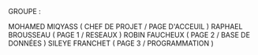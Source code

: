 GROUPE : 

MOHAMED MIQYASS ( CHEF DE PROJET / PAGE D'ACCEUIL )
RAPHAEL BROUSSEAU ( PAGE 1 / RESEAUX )
ROBIN FAUCHEUX ( PAGE 2 / BASE DE DONNÉES )
SILEYE FRANCHET ( PAGE 3 / PROGRAMMATION )
